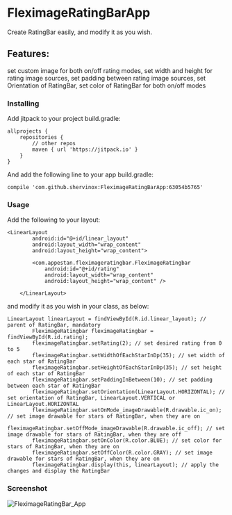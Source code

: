 # FleximageRatingBarApp
Create RatingBar easily, and modify it as you wish.

## Features:
set custom image for both on/off rating modes,
set width and height for rating image sources,
set padding between rating image sources,
set Orientation of RatingBar,
set color of RatingBar for both on/off modes

### Installing

Add jitpack to your project build.gradle: 

```
allprojects {
    repositories {
        // other repos
        maven { url 'https://jitpack.io' }
    }
}
```

And add the following line to your app build.gradle:

```
compile 'com.github.shervinox:FleximageRatingBarApp:63054b5765'
```


### Usage

Add the following to your layout:

```
<LinearLayout
        android:id="@+id/linear_layout"
        android:layout_width="wrap_content"
        android:layout_height="wrap_content">

        <com.appestan.fleximageratingbar.FleximageRatingbar
            android:id="@+id/rating"
            android:layout_width="wrap_content"
            android:layout_height="wrap_content" />

    </LinearLayout>
```

and modify it as you wish in your class, as below:
```
LinearLayout linearLayout = findViewById(R.id.linear_layout); // parent of RatingBar, mandatory
        FleximageRatingbar fleximageRatingbar = findViewById(R.id.rating);
        fleximageRatingbar.setRating(2); // set desired rating from 0 to 5
        fleximageRatingbar.setWidthOfEachStarInDp(35); // set width of each star of RatingBar
        fleximageRatingbar.setHeightOfEachStarInDp(35); // set height of each star of RatingBar
        fleximageRatingbar.setPaddingInBetween(10); // set padding between each star of RatingBar
        fleximageRatingbar.setOrientation(LinearLayout.HORIZONTAL); // set orientation of RatingBar, LinearLayout.VERTICAL or LinearLayout.HORIZONTAL
        fleximageRatingbar.setOnMode_imageDrawable(R.drawable.ic_on); // set image drawable for stars of RatingBar, when they are on
        fleximageRatingbar.setOffMode_imageDrawable(R.drawable.ic_off); // set image drawable for stars of RatingBar, when they are off
        fleximageRatingbar.setOnColor(R.color.BLUE); // set color for stars of RatingBar, when they are on
        fleximageRatingbar.setOffColor(R.color.GRAY); // set image drawable for stars of RatingBar, when they are on
        fleximageRatingbar.display(this, linearLayout); // apply the changes and display the RatingBar
```

### Screenshot
![FleximageRatingBar_App](http://appestan.com/msc/FleximageRatingBar/FleximageRatingBar_App.png)
